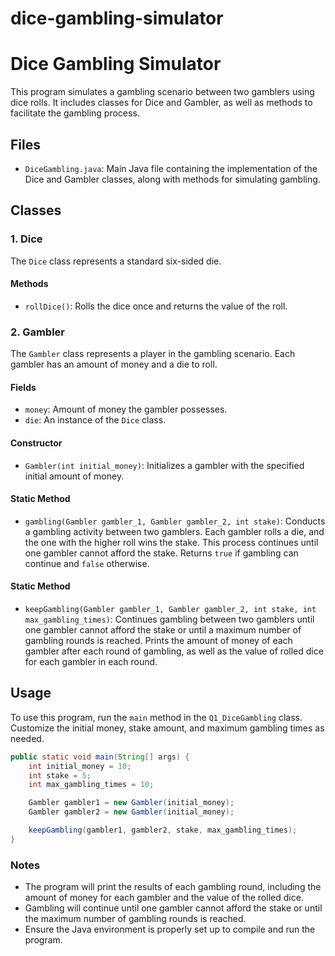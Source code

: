 # dice-gambling-simulator

# Dice Gambling Simulator

This program simulates a gambling scenario between two gamblers using dice rolls. It includes classes for Dice and Gambler, as well as methods to facilitate the gambling process.

## Files

- `DiceGambling.java`: Main Java file containing the implementation of the Dice and Gambler classes, along with methods for simulating gambling.

## Classes

### 1. Dice

The `Dice` class represents a standard six-sided die.

#### Methods

- `rollDice()`: Rolls the dice once and returns the value of the roll.

### 2. Gambler

The `Gambler` class represents a player in the gambling scenario. Each gambler has an amount of money and a die to roll.

#### Fields

- `money`: Amount of money the gambler possesses.
- `die`: An instance of the `Dice` class.

#### Constructor

- `Gambler(int initial_money)`: Initializes a gambler with the specified initial amount of money.

#### Static Method

- `gambling(Gambler gambler_1, Gambler gambler_2, int stake)`: Conducts a gambling activity between two gamblers. Each gambler rolls a die, and the one with the higher roll wins the stake. This process continues until one gambler cannot afford the stake. Returns `true` if gambling can continue and `false` otherwise.

#### Static Method

- `keepGambling(Gambler gambler_1, Gambler gambler_2, int stake, int max_gambling_times)`: Continues gambling between two gamblers until one gambler cannot afford the stake or until a maximum number of gambling rounds is reached. Prints the amount of money of each gambler after each round of gambling, as well as the value of rolled dice for each gambler in each round.

## Usage

To use this program, run the `main` method in the `Q1_DiceGambling` class. Customize the initial money, stake amount, and maximum gambling times as needed.

```java
public static void main(String[] args) {
    int initial_money = 10;
    int stake = 5;
    int max_gambling_times = 10;

    Gambler gambler1 = new Gambler(initial_money);
    Gambler gambler2 = new Gambler(initial_money);

    keepGambling(gambler1, gambler2, stake, max_gambling_times);
}
```

### Notes
- The program will print the results of each gambling round, including the amount of money for each gambler and the value of the rolled dice.
- Gambling will continue until one gambler cannot afford the stake or until the maximum number of gambling rounds is reached.
- Ensure the Java environment is properly set up to compile and run the program.

